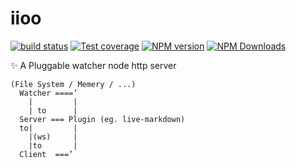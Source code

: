 # iioo

[![build status](https://img.shields.io/travis/big-wheel/iioo/master.svg?style=flat-square)](https://travis-ci.org/big-wheel/iioo)
[![Test coverage](https://img.shields.io/codecov/c/github/big-wheel/iioo.svg?style=flat-square)](https://codecov.io/github/big-wheel/iioo?branch=master)
[![NPM version](https://img.shields.io/npm/v/iioo.svg?style=flat-square)](https://www.npmjs.com/package/iioo)
[![NPM Downloads](https://img.shields.io/npm/dm/iioo.svg?style=flat-square&maxAge=43200)](https://www.npmjs.com/package/iioo)

 ✨ A Pluggable watcher node http server

```text
(File System / Memery / ...)
  Watcher ====’
    |         |
    | to      |
  Server === Plugin (eg. live-markdown)
  to|         |
    |(ws)     |
    |to       |
  Client  ===’
```
